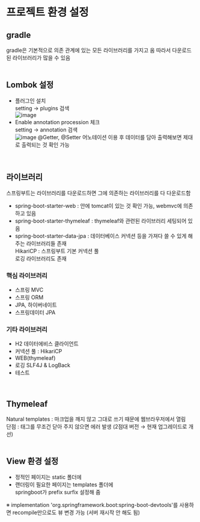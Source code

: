 # 프로젝트 환경 설정
## gradle
gradle은 기본적으로 의존 관계에 있는 모든 라이브러리를 가지고 옴 따라서 다운로드된 라이브러리가 많을 수 있음  
<br>

## Lombok 설정
+ 플러그인 설치   
  setting → plugins 검색  
   ![image](https://user-images.githubusercontent.com/77559262/155716946-f3db9ac0-9efc-4954-81eb-fafc568ee0cb.png)
+ Enable annotation procession 체크  
  setting → annotation 검색  
  ![image](https://user-images.githubusercontent.com/77559262/155717194-a98fc738-b944-42ec-9d35-ed05cf874eca.png)
@Getter, @Setter 어노테이션 이용 후 데이터를 담아 출력해보면 제대로 출력되는 것 확인 가능  
<br>  

## 라이브러리
스프링부트는 라이브러리를 다운로드하면 그에 의존하는 라이브러리를 다 다운로드함
+ spring-boot-starter-web : 안에 tomcat이 있는 것 확인 가능, webmvc에 의존하고 있음
+ spring-boot-starter-thymeleaf : thymeleaf와 관련된 라이브러리 세팅되어 있음
+ spring-boot-starter-data-jpa : 데이터베이스 커넥션 등을 가져다 쓸 수 있게 해 주는 라이브러리들 존재  
  HikariCP : 스프링부트 기본 커넥션 풀  
  로깅 라이브러리도 존재  

### 핵심 라이브러리
+ 스프링 MVC
+ 스프링 ORM
+ JPA, 하이버네이트
+ 스프링데이터 JPA

### 기타 라이브러리
+ H2 데이터에비스 클라이언트
+ 커넥션 풀 : HikariCP
+ WEB(thymeleaf)
+ 로깅 SLF4J & LogBack
+ 테스트  
<br>

## Thymeleaf
Natural templates : 마크업을 깨지 않고 그대로 쓰기 때문에 웹브라우저에서 열림  
단점 : 태그를 무조건 닫아 주지 않으면 에러 발생 (2점대 버전 → 현재 업그레이드로 개선)  
<br>

## View 환경 설정
+ 정적인 페이지는 static 폴더에
+ 랜더링이 필요한 페이지는 templates 폴더에  
  springboot가 prefix surfix 설정해 줌  

※ implementation 'org.springframework.boot:spring-boot-devtools'를 사용하면 recompile만으로도 뷰 변경 가능 (서버 재시작 안 해도 됨)